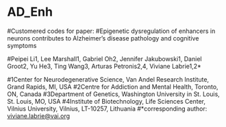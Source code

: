 # AD_Enh
#Customered codes for paper:
#Epigenetic dysregulation of enhancers in neurons contributes to Alzheimer’s disease pathology and cognitive symptoms

#Peipei Li1, Lee Marshall1, Gabriel Oh2, Jennifer Jakubowski1, Daniel Groot2, Yu He3, Ting Wang3, Arturas Petronis2,4, Viviane Labrie1,2*

#1Center for Neurodegenerative Science, Van Andel Research Institute, Grand Rapids, MI, USA
#2Centre for Addiction and Mental Health, Toronto, ON, Canada
#3Department of Genetics, Washington University in St. Louis, St. Louis, MO, USA
#4Institute of Biotechnology, Life Sciences Center, Vilnius University, Vilnius, LT-10257, Lithuania
#*corresponding author: viviane.labrie@vai.org
